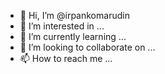 - 👋 Hi, I’m @irpankomarudin
- 👀 I’m interested in ...
- 🌱 I’m currently learning ...
- 💞️ I’m looking to collaborate on ...
- 📫 How to reach me ...

<!---
irpankomarudin/irpankomarudin is a ✨ special ✨ repository because its `README.md` (this file) appears on your GitHub profile.
You can click the Preview link to take a look at your changes.
--->

